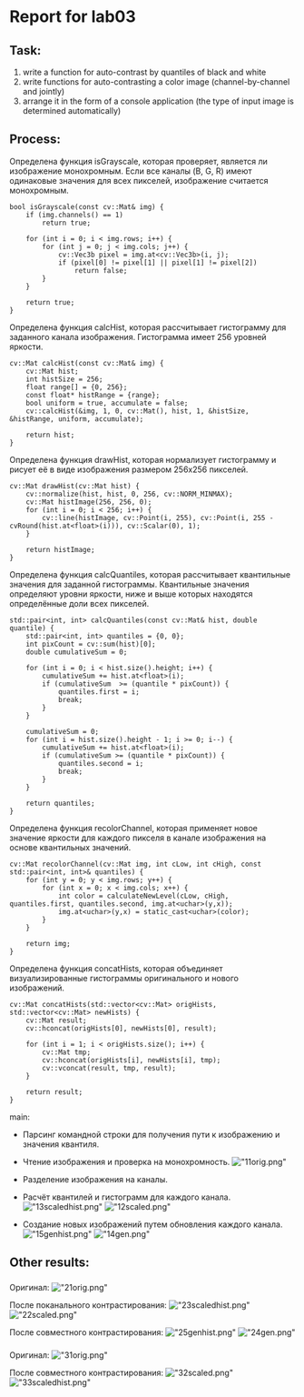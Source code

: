 # Report for lab03
## Task:
1. write a function for auto-contrast by quantiles of black and white
2. write functions for auto-contrasting a color image (channel-by-channel and jointly)
3. arrange it in the form of a console application (the type of input image is determined automatically)

## Process:
Определена функция isGrayscale, которая проверяет, является ли изображение монохромным.
Если все каналы (B, G, R) имеют одинаковые значения для всех пикселей, изображение считается монохромным.
```
bool isGrayscale(const cv::Mat& img) {
    if (img.channels() == 1) 
        return true;

    for (int i = 0; i < img.rows; i++) {
        for (int j = 0; j < img.cols; j++) {
            cv::Vec3b pixel = img.at<cv::Vec3b>(i, j);
            if (pixel[0] != pixel[1] || pixel[1] != pixel[2])
                return false; 
        }
    }

    return true;
}
```

Определена функция calcHist, которая рассчитывает гистограмму для заданного канала изображения. Гистограмма имеет 256 уровней яркости.
```
cv::Mat calcHist(const cv::Mat& img) {
    cv::Mat hist;
    int histSize = 256;
    float range[] = {0, 256};
    const float* histRange = {range};
    bool uniform = true, accumulate = false;
    cv::calcHist(&img, 1, 0, cv::Mat(), hist, 1, &histSize, &histRange, uniform, accumulate);

    return hist;
}
```

Определена функция drawHist, которая нормализует гистограмму и рисует её в виде изображения размером 256x256 пикселей.
```
cv::Mat drawHist(cv::Mat hist) {
    cv::normalize(hist, hist, 0, 256, cv::NORM_MINMAX);
    cv::Mat histImage(256, 256, 0);
    for (int i = 0; i < 256; i++) {
        cv::line(histImage, cv::Point(i, 255), cv::Point(i, 255 - cvRound(hist.at<float>(i))), cv::Scalar(0), 1);
    }

    return histImage;
}
```

Определена функция calcQuantiles, которая рассчитывает квантильные значения для заданной гистограммы. Квантильные значения определяют уровни яркости, ниже и выше которых находятся определённые доли всех пикселей.
```
std::pair<int, int> calcQuantiles(const cv::Mat& hist, double quantile) {
    std::pair<int, int> quantiles = {0, 0};
    int pixCount = cv::sum(hist)[0];
    double cumulativeSum = 0;

    for (int i = 0; i < hist.size().height; i++) {
        cumulativeSum += hist.at<float>(i);   
        if (cumulativeSum  >= (quantile * pixCount)) {
            quantiles.first = i;
            break;
        }
    }

    cumulativeSum = 0;
    for (int i = hist.size().height - 1; i >= 0; i--) {
        cumulativeSum += hist.at<float>(i);
        if (cumulativeSum >= (quantile * pixCount)) {
            quantiles.second = i;
            break;
        }
    }

    return quantiles;
}
```

Определена функция recolorChannel, которая применяет новое значение яркости для каждого пикселя в канале изображения на основе квантильных значений.
```
cv::Mat recolorChannel(cv::Mat img, int cLow, int cHigh, const std::pair<int, int>& quantiles) {
    for (int y = 0; y < img.rows; y++) {
        for (int x = 0; x < img.cols; x++) {
            int color = calculateNewLevel(cLow, cHigh, quantiles.first, quantiles.second, img.at<uchar>(y,x));
            img.at<uchar>(y,x) = static_cast<uchar>(color);
        }
    }

    return img;
}
```

Определена функция concatHists, которая объединяет визуализированные гистограммы оригинального и нового изображений.
```
cv::Mat concatHists(std::vector<cv::Mat> origHists, std::vector<cv::Mat> newHists) {
    cv::Mat result;
    cv::hconcat(origHists[0], newHists[0], result);
    
    for (int i = 1; i < origHists.size(); i++) {
        cv::Mat tmp;
        cv::hconcat(origHists[i], newHists[i], tmp);
        cv::vconcat(result, tmp, result);
    }

    return result;
}
```

main:

- Парсинг командной строки для получения пути к изображению и значения квантиля.

- Чтение изображения и проверка на монохромность.
!["11orig.png"](11orig.png)

- Разделение изображения на каналы.

- Расчёт квантилей и гистограмм для каждого канала.
!["13scaledhist.png"](13scaledhist.png)
!["12scaled.png"](12scaled.png)

- Создание новых изображений путем обновления каждого канала.
!["15genhist.png"](15genhist.png)
!["14gen.png"](14gen.png)

## Other results:
###
Оригинал:
!["21orig.png"](21orig.png)

После поканального контрастирования:
!["23scaledhist.png"](23scaledhist.png)
!["22scaled.png"](22scaled.png)

После совместного контрастирования:
!["25genhist.png"](25genhist.png)
!["24gen.png"](24gen.png)

###
Оригинал:
!["31orig.png"](31orig.png)

После совместного контрастирования:
!["32scaled.png"](32scaled.png)
!["33scaledhist.png"](33scaledhist.png)

